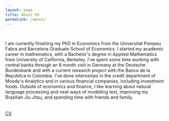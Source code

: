 ```yaml
---
layout: page
title: About Me
permalink: /about/
---
```

<br>

I am currently finishing my PhD in Economics from the Universitat Pompeu Fabra and Barcelona Graduate School of Economics. I started my academic career in mathematics, with a Bachelor's degree in Applied Mathematics from University of California, Berkeley. I've spent some time working with central banks through an 8 month visit in Germany at the Deutsche Bundesbank and with a current research project with the Banco de la Rep&uacute;blica in Colombia. I've done internships in the credit department of Moody's Analytics and in various financial companies, including investment funds. Outside of economics and finance, I like learning about natural language processing and neat ways of modelling text, improving my Brazilian Jiu Jitsu, and spending time with friends and family.   
<br>
<br>
<a href="pdf_server.php?file=soto-cv.pdf">CV</a>
<br>
<br>
